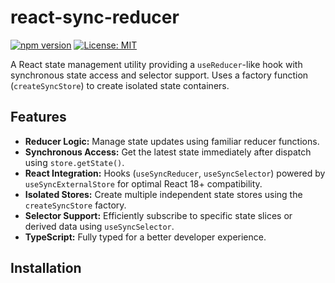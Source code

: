 # react-sync-reducer

[![npm version](https://badge.fury.io/js/react-sync-reducer.svg)](https://badge.fury.io/js/react-sync-reducer)
[![License: MIT](https://img.shields.io/badge/License-MIT-yellow.svg)](https://opensource.org/licenses/MIT)

A React state management utility providing a `useReducer`-like hook with synchronous state access and selector support. Uses a factory function (`createSyncStore`) to create isolated state containers.

## Features

- **Reducer Logic:** Manage state updates using familiar reducer functions.
- **Synchronous Access:** Get the latest state immediately after dispatch using `store.getState()`.
- **React Integration:** Hooks (`useSyncReducer`, `useSyncSelector`) powered by `useSyncExternalStore` for optimal React 18+ compatibility.
- **Isolated Stores:** Create multiple independent state stores using the `createSyncStore` factory.
- **Selector Support:** Efficiently subscribe to specific state slices or derived data using `useSyncSelector`.
- **TypeScript:** Fully typed for a better developer experience.

## Installation
